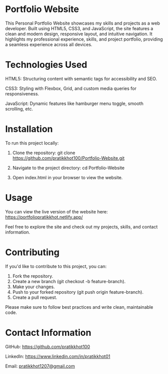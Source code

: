 # Portfolio Website

This Personal Portfolio Website showcases my skills and projects as a web developer. Built using HTML5, CSS3, and JavaScript, the site features a clean and modern design, responsive layout, and intuitive navigation. It highlights my professional experience, skills, and project portfolio, providing a seamless experience across all devices.

# Technologies Used

HTML5: Structuring content with semantic tags for accessibility and SEO.

CSS3: Styling with Flexbox, Grid, and custom media queries for responsiveness.

JavaScript: Dynamic features like hamburger menu toggle, smooth scrolling, etc.

# Installation
To run this project locally:

1. Clone the repository:
git clone https://github.com/pratikkhot100/Portfolio-Website.git

2. Navigate to the project directory:
cd Portfolio-Website

3. Open index.html in your browser to view the website.

# Usage
You can view the live version of the website here: 
https://portfoliopratikkhot.netlify.app/

Feel free to explore the site and check out my projects, skills, and contact information.

# Contributing
If you'd like to contribute to this project, you can:

1. Fork the repository.
2. Create a new branch (git checkout -b feature-branch).
3. Make your changes.
4. Push to your forked repository (git push origin feature-branch).
5. Create a pull request.

Please make sure to follow best practices and write clean, maintainable code.

# Contact Information

GitHub: https://github.com/pratikkhot100

LinkedIn: https://www.linkedin.com/in/pratikkhot01

Email: pratikkhot1207@gmail.com
